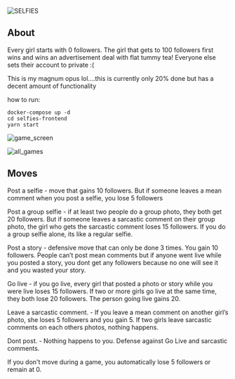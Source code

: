 ![SELFIES](https://i.ibb.co/CK6K28b/Screen-Shot-2019-07-03-at-2-44-12-PM.png)

## About

Every girl starts with 0 followers. The girl that gets to 100 followers first wins and wins an advertisement deal with flat tummy tea! Everyone else sets their account to private :(

This is my magnum opus lol....this is currently only 20% done but has a decent amount of functionality

how to run:

```
docker-compose up -d
cd selfies-frontend
yarn start
```

![game_screen](https://i.ibb.co/71DDchG/Screen-Shot-2019-07-03-at-7-31-10-PM.png)

![all_games](https://i.ibb.co/qmTPbwM/Screen-Shot-2019-07-03-at-7-17-05-PM.png)

## Moves

Post a selfie - move that gains 10 followers. But if someone leaves a mean comment when you post a selfie, you lose 5 followers

Post a group selfie - if at least two people do a group photo, they both get 20 followers. But if someone leaves a sarcastic comment on their group photo, the girl who gets the sarcastic comment loses 15 followers. If you do a group selfie alone, its like a regular selfie.

Post a story - defensive move that can only be done 3 times. You gain 10 followers. People can’t post mean comments but if anyone went live while you posted a story, you dont get any followers because no one will see it and you wasted your story.

Go live - if you go live, every girl that posted a photo or story while you were live loses 15 followers. If two or more girls go live at the same time, they both lose 20 followers. The person going live gains 20.

Leave a sarcastic comment. - If you leave a mean comment on another girl’s photo, she loses 5 followers and you gain 5. If two girls leave sarcastic comments on each others photos, nothing happens.

Dont post. - Nothing happens to you. Defense against Go Live and sarcastic comments.

If you don't move during a game, you automatically lose 5 followers or remain at 0.
